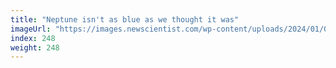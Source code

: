 ```yaml
---
title: "Neptune isn't as blue as we thought it was"
imageUrl: "https://images.newscientist.com/wp-content/uploads/2024/01/04155439/SEI_185952561.jpg?width=788"
index: 248
weight: 248
---
```

